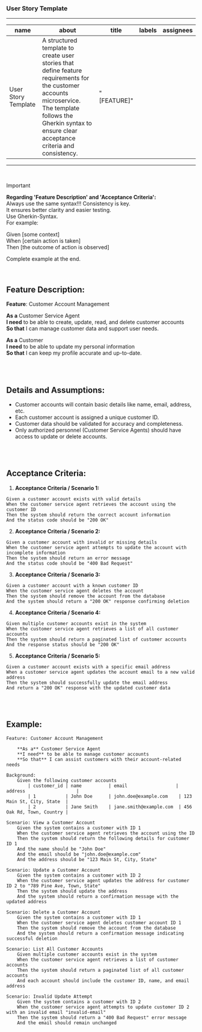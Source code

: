 
### **User Story Template**

---

| name                | about                                                                                                                                                            | title      | labels | assignees |
|---------------------|------------------------------------------------------------------------------------------------------------------------------------------------------------------|------------|--------|-----------|
| User Story Template | A structured template to create user stories that define feature requirements for the customer accounts microservice. The template follows the Gherkin syntax to ensure clear acceptance criteria and consistency. | "[FEATURE]" |        |           | 

---

<br>

> [!IMPORTANT]  
> **Regarding 'Feature Description' and 'Acceptance Criteria':**  
> Always use the same syntax!!! Consistency is key.  
> It ensures better clarity and easier testing.  
> Use Gherkin-Syntax.  
> For example:  
> 
> Given [some context]  
> When [certain action is taken]  
> Then [the outcome of action is observed]  
>
> Complete example at the end.

<br>

## **Feature Description:**

**Feature**: Customer Account Management

**As a** Customer Service Agent  
**I need** to be able to create, update, read, and delete customer accounts  
**So that** I can manage customer data and support user needs.

**As a** Customer  
**I need** to be able to update my personal information  
**So that** I can keep my profile accurate and up-to-date.

<br><br>

## **Details and Assumptions:**

- Customer accounts will contain basic details like name, email, address, etc.  
- Each customer account is assigned a unique customer ID.  
- Customer data should be validated for accuracy and completeness.  
- Only authorized personnel (Customer Service Agents) should have access to update or delete accounts.

<br><br>

## **Acceptance Criteria:**

1) **Acceptance Criteria / Scenario 1:**  
```gherkin
Given a customer account exists with valid details
When the customer service agent retrieves the account using the customer ID
Then the system should return the correct account information
And the status code should be "200 OK"
```

2) **Acceptance Criteria / Scenario 2:**  
```gherkin
Given a customer account with invalid or missing details
When the customer service agent attempts to update the account with incomplete information
Then the system should return an error message
And the status code should be "400 Bad Request"
```

3) **Acceptance Criteria / Scenario 3:**  
```gherkin
Given a customer account with a known customer ID
When the customer service agent deletes the account
Then the system should remove the account from the database
And the system should return a "200 OK" response confirming deletion
```

4) **Acceptance Criteria / Scenario 4:**  
```gherkin
Given multiple customer accounts exist in the system
When the customer service agent retrieves a list of all customer accounts
Then the system should return a paginated list of customer accounts
And the response status should be "200 OK"
```

5) **Acceptance Criteria / Scenario 5:**  
```gherkin
Given a customer account exists with a specific email address
When a customer service agent updates the account email to a new valid address
Then the system should successfully update the email address
And return a "200 OK" response with the updated customer data
```

<br><br>

## **Example:**

```gherkin
Feature: Customer Account Management

    **As a** Customer Service Agent  
    **I need** to be able to manage customer accounts  
    **So that** I can assist customers with their account-related needs

Background:  
    Given the following customer accounts  
        | customer_id | name          | email                  | address                   |  
        | 1           | John Doe      | john.doe@example.com    | 123 Main St, City, State  |  
        | 2           | Jane Smith    | jane.smith@example.com  | 456 Oak Rd, Town, Country |  

Scenario: View a Customer Account  
    Given the system contains a customer with ID 1  
    When the customer service agent retrieves the account using the ID  
    Then the system should return the following details for customer ID 1  
    And the name should be "John Doe"  
    And the email should be "john.doe@example.com"  
    And the address should be "123 Main St, City, State"

Scenario: Update a Customer Account  
    Given the system contains a customer with ID 2  
    When the customer service agent updates the address for customer ID 2 to "789 Pine Ave, Town, State"  
    Then the system should update the address  
    And the system should return a confirmation message with the updated address

Scenario: Delete a Customer Account  
    Given the system contains a customer with ID 1  
    When the customer service agent deletes customer account ID 1  
    Then the system should remove the account from the database  
    And the system should return a confirmation message indicating successful deletion

Scenario: List All Customer Accounts  
    Given multiple customer accounts exist in the system  
    When the customer service agent retrieves a list of customer accounts  
    Then the system should return a paginated list of all customer accounts  
    And each account should include the customer ID, name, and email address

Scenario: Invalid Update Attempt  
    Given the system contains a customer with ID 2  
    When the customer service agent attempts to update customer ID 2 with an invalid email "invalid-email"  
    Then the system should return a "400 Bad Request" error message  
    And the email should remain unchanged
```
